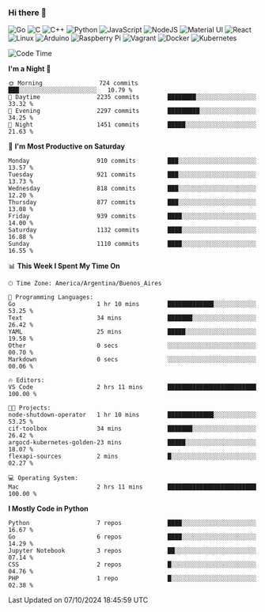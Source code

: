 ### Hi there 👋

![Go](https://img.shields.io/badge/go-%2300ADD8.svg?style=for-the-badge&logo=go&logoColor=white)
![C](https://img.shields.io/badge/c-%2300599C.svg?style=for-the-badge&logo=c&logoColor=white)
![C++](https://img.shields.io/badge/c++-%2300599C.svg?style=for-the-badge&logo=c%2B%2B&logoColor=white)
![Python](https://img.shields.io/badge/python-3670A0?style=for-the-badge&logo=python&logoColor=ffdd54)
![JavaScript](https://img.shields.io/badge/javascript-%23323330.svg?style=for-the-badge&logo=javascript&logoColor=%23F7DF1E)
![NodeJS](https://img.shields.io/badge/node.js-6DA55F?style=for-the-badge&logo=node.js&logoColor=white)
![Material UI](https://img.shields.io/badge/materialui-%230081CB.svg?style=for-the-badge&logo=material-ui&logoColor=white)
![React](https://img.shields.io/badge/react-%2320232a.svg?style=for-the-badge&logo=react&logoColor=%2361DAFB)
![Linux](https://img.shields.io/badge/Linux-FCC624?style=for-the-badge&logo=linux&logoColor=black)
![Arduino](https://img.shields.io/badge/-Arduino-00979D?style=for-the-badge&logo=Arduino&logoColor=white)
![Raspberry Pi](https://img.shields.io/badge/-RaspberryPi-C51A4A?style=for-the-badge&logo=Raspberry-Pi)
![Vagrant](https://img.shields.io/badge/vagrant-%231563FF.svg?style=for-the-badge&logo=vagrant&logoColor=white)
![Docker](https://img.shields.io/badge/docker-%230db7ed.svg?style=for-the-badge&logo=docker&logoColor=white)
![Kubernetes](https://img.shields.io/badge/kubernetes-%23326ce5.svg?style=for-the-badge&logo=kubernetes&logoColor=white)

<!-- ![Jupyter Notebook](https://img.shields.io/badge/jupyter-%23FA0F00.svg?style=for-the-badge&logo=jupyter&logoColor=white) -->
<!-- ![Java](https://img.shields.io/badge/java-%23ED8B00.svg?style=for-the-badge&logo=java&logoColor=white) -->
<!-- ![Git](https://img.shields.io/badge/git-%23F05033.svg?style=for-the-badge&logo=git&logoColor=white) -->

<!--START_SECTION:waka-->
![Code Time](http://img.shields.io/badge/Code%20Time-622%20hrs%205%20mins-blue)

**I'm a Night 🦉** 

```text
🌞 Morning                724 commits         ███░░░░░░░░░░░░░░░░░░░░░░   10.79 % 
🌆 Daytime                2235 commits        ████████░░░░░░░░░░░░░░░░░   33.32 % 
🌃 Evening                2297 commits        █████████░░░░░░░░░░░░░░░░   34.25 % 
🌙 Night                  1451 commits        █████░░░░░░░░░░░░░░░░░░░░   21.63 % 
```
📅 **I'm Most Productive on Saturday** 

```text
Monday                   910 commits         ███░░░░░░░░░░░░░░░░░░░░░░   13.57 % 
Tuesday                  921 commits         ███░░░░░░░░░░░░░░░░░░░░░░   13.73 % 
Wednesday                818 commits         ███░░░░░░░░░░░░░░░░░░░░░░   12.20 % 
Thursday                 877 commits         ███░░░░░░░░░░░░░░░░░░░░░░   13.08 % 
Friday                   939 commits         ████░░░░░░░░░░░░░░░░░░░░░   14.00 % 
Saturday                 1132 commits        ████░░░░░░░░░░░░░░░░░░░░░   16.88 % 
Sunday                   1110 commits        ████░░░░░░░░░░░░░░░░░░░░░   16.55 % 
```


📊 **This Week I Spent My Time On** 

```text
🕑︎ Time Zone: America/Argentina/Buenos_Aires

💬 Programming Languages: 
Go                       1 hr 10 mins        █████████████░░░░░░░░░░░░   53.25 % 
Text                     34 mins             ███████░░░░░░░░░░░░░░░░░░   26.42 % 
YAML                     25 mins             █████░░░░░░░░░░░░░░░░░░░░   19.58 % 
Other                    0 secs              ░░░░░░░░░░░░░░░░░░░░░░░░░   00.70 % 
Markdown                 0 secs              ░░░░░░░░░░░░░░░░░░░░░░░░░   00.06 % 

🔥 Editors: 
VS Code                  2 hrs 11 mins       █████████████████████████   100.00 % 

🐱‍💻 Projects: 
node-shutdown-operator   1 hr 10 mins        █████████████░░░░░░░░░░░░   53.25 % 
cif-toolbox              34 mins             ███████░░░░░░░░░░░░░░░░░░   26.42 % 
argocd-kubernetes-golden-23 mins             █████░░░░░░░░░░░░░░░░░░░░   18.07 % 
flexapi-sources          2 mins              █░░░░░░░░░░░░░░░░░░░░░░░░   02.27 % 

💻 Operating System: 
Mac                      2 hrs 11 mins       █████████████████████████   100.00 % 
```

**I Mostly Code in Python** 

```text
Python                   7 repos             ████░░░░░░░░░░░░░░░░░░░░░   16.67 % 
Go                       6 repos             ████░░░░░░░░░░░░░░░░░░░░░   14.29 % 
Jupyter Notebook         3 repos             ██░░░░░░░░░░░░░░░░░░░░░░░   07.14 % 
CSS                      2 repos             █░░░░░░░░░░░░░░░░░░░░░░░░   04.76 % 
PHP                      1 repo              █░░░░░░░░░░░░░░░░░░░░░░░░   02.38 % 
```




 Last Updated on 07/10/2024 18:45:59 UTC
<!--END_SECTION:waka-->

<!--
**aibarbetta/aibarbetta** is a ✨ _special_ ✨ repository because its `README.md` (this file) appears on your GitHub profile.

Here are some ideas to get you started:

- 🔭 I’m currently working on ...
- 🌱 I’m currently learning ...
- 👯 I’m looking to collaborate on ...
- 🤔 I’m looking for help with ...
- 💬 Ask me about ...
- 📫 How to reach me: ...
- 😄 Pronouns: ...
- ⚡ Fun fact: ...
-->
